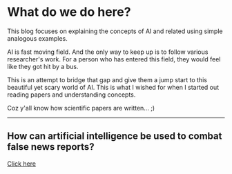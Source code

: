 # What do we do here?
This blog focuses on explaining the concepts of AI and related using simple analogous examples. 

AI is fast moving field. And the only way to keep up is to follow various researcher's work. For a person who has entered this field, they would feel like they got hit by a bus. 

This is an attempt to bridge that gap and give them a jump start to this beautiful yet scary world of AI. This is what I wished for when I started out reading papers and understanding concepts. 

Coz y'all know how scientific papers are written... ;)

---

## How can artificial intelligence be used to combat false news reports? 
[Click here](https://aifornoobs.github.io/combat_false_news.md)
